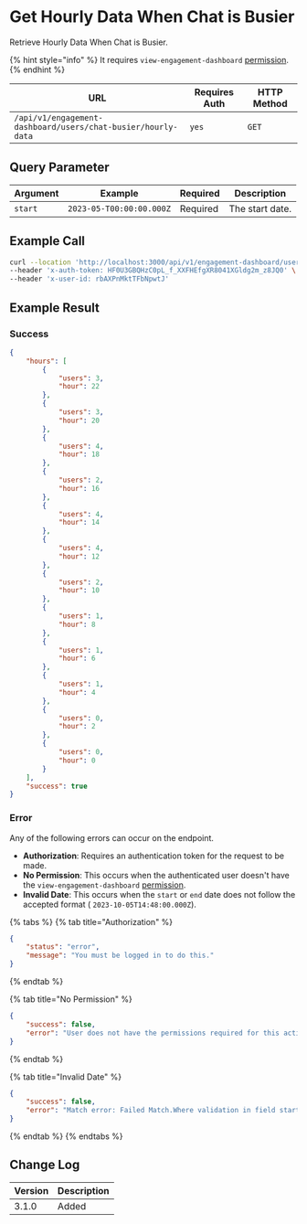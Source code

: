 # Get Hourly Data When Chat is Busier

Retrieve Hourly Data When Chat is Busier.

{% hint style="info" %}
It requires `view-engagement-dashboard` [permission](https://docs.rocket.chat/use-rocket.chat/workspace-administration/permissions).
{% endhint %}

| URL                                                          | Requires Auth | HTTP Method |
| ------------------------------------------------------------ | ------------- | ----------- |
| `/api/v1/engagement-dashboard/users/chat-busier/hourly-data` | `yes`         | `GET`       |

## &#x20;Query Parameter

| Argument | Example                  | Required | Description     |
| -------- | ------------------------ | -------- | --------------- |
| `start`  | `2023-05-T00:00:00.000Z` | Required | The start date. |

## Example Call

```bash
curl --location 'http://localhost:3000/api/v1/engagement-dashboard/users/chat-busier/hourly-data?start=2023-05-T00%3A00%3A00.000Z' \
--header 'x-auth-token: HF0U3GBQHzC0pL_f_XXFHEfgXR8041XGldg2m_z8JQ0' \
--header 'x-user-id: rbAXPnMktTFbNpwtJ'
```

## Example Result

### Success

```json
{
    "hours": [
        {
            "users": 3,
            "hour": 22
        },
        {
            "users": 3,
            "hour": 20
        },
        {
            "users": 4,
            "hour": 18
        },
        {
            "users": 2,
            "hour": 16
        },
        {
            "users": 4,
            "hour": 14
        },
        {
            "users": 4,
            "hour": 12
        },
        {
            "users": 2,
            "hour": 10
        },
        {
            "users": 1,
            "hour": 8
        },
        {
            "users": 1,
            "hour": 6
        },
        {
            "users": 1,
            "hour": 4
        },
        {
            "users": 0,
            "hour": 2
        },
        {
            "users": 0,
            "hour": 0
        }
    ],
    "success": true
}
```

### Error

Any of the following errors can occur on the endpoint.

* **Authorization**: Requires an authentication token for the request to be made.
* **No Permission**: This occurs when the authenticated user doesn't have the   `view-engagement-dashboard` [permission](https://docs.rocket.chat/use-rocket.chat/workspace-administration/permissions).
* **Invalid Date**: This occurs when the `start` or `end` date does not follow the accepted format ( `2023-10-05T14:48:00.000Z`).

{% tabs %}
{% tab title="Authorization" %}
```json
{
    "status": "error",
    "message": "You must be logged in to do this."
}
```
{% endtab %}

{% tab title="No Permission" %}
```json
{
    "success": false,
    "error": "User does not have the permissions required for this action [error-unauthorized]"
}
```
{% endtab %}

{% tab title="Invalid Date" %}
```json
{
    "success": false,
    "error": "Match error: Failed Match.Where validation in field start"
}
```
{% endtab %}
{% endtabs %}

## Change Log

| Version | Description |
| ------- | ----------- |
| 3.1.0   | Added       |

